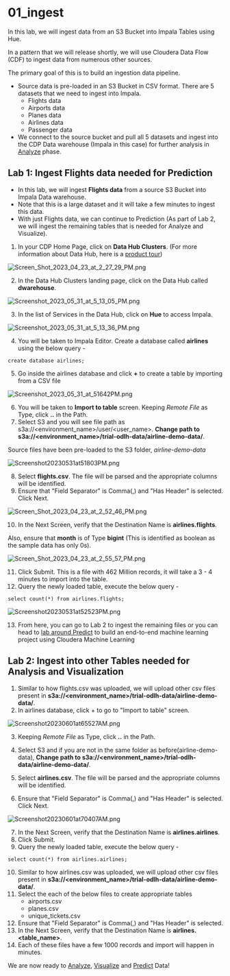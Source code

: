 # 01_ingest

In this lab, we will ingest data from an S3 Bucket into Impala Tables using Hue. 

In a pattern that we will release shortly, we will use Cloudera Data Flow (CDF) to ingest data from numerous other sources. 

The primary goal of this is to build an ingestion data pipeline.
- Source data is pre-loaded in an S3 Bucket in CSV format. There are 5 datasets that we need to ingest into Impala.
    - Flights data
    - Airports data
    - Planes data
    - Airlines data
    - Passenger data
- We connect to the source bucket and pull all 5 datasets and ingest into the CDP Data warehouse (Impala in this case) for further analysis in [Analyze](02_analyze.md) phase.

## Lab 1: Ingest Flights data needed for Prediction

- In this lab, we will ingest **Flights data** from a source S3 Bucket into Impala Data warehouse. 
- Note that this is a large dataset and it will take a few minutes to ingest this data. 
- With just Flights data, we can continue to Prediction (As part of Lab 2, we will ingest the remaining tables that is needed for Analyze and Visualize).

1. In your CDP Home Page, click on **Data Hub Clusters**. (For more information about Data Hub, here is a [product tour](https://www.cloudera.com/products/data-hub/cdp-tour-data-hub.html))

![Screen_Shot_2023_04_23_at_2_27_29_PM.png](images/Screen_Shot_2023_04_23_at_2_27_29_PM.png)

2. In the Data Hub Clusters landing page, click on the Data Hub called **dwarehouse**. 

![Screenshot_2023_05_31_at_5_13_05_PM.png](images/Screenshot_2023_05_31_at_5_13_05_PM.png)

3. In the list of Services in the Data Hub, click on **Hue** to access Impala.

![Screenshot_2023_05_31_at_5_13_36_PM.png](images/Screenshot_2023_05_31_at_5_13_36_PM.png)

4. You will be taken to Impala Editor. Create a database called **airlines** using the below query - 

```
create database airlines;
```
5. Go inside the airlines database and click **+** to create a table by importing from a CSV file

![Screenshot_2023_05_31_at_51642PM.png](images/Screenshot_2023_05_31_at_51642PM.png)

6. You will be taken to **Import to table** screen. Keeping _Remote File_ as Type, click **..** in the Path. 
7. Select S3 and you will see file path as s3a://<environment_name>/user/<user_name>. **Change path to s3a://<environment_name>/trial-odlh-data/airline-demo-data/**.

Source files have been pre-loaded to the S3 folder, _airline-demo-data_

![Screenshot20230531at51803PM.png](images/Screenshot20230531at51803PM.png)

8. Select **flights.csv**. The file will be parsed and the appropriate columns will be identified. 
9. Ensure that "Field Separator" is Comma(,) and "Has Header" is selected. Click Next.

![Screen_Shot_2023_04_23_at_2_52_46_PM.png](images/Screen_Shot_2023_04_23_at_2_52_46_PM.png)

10. In the Next Screen, verify that the Destination Name is **airlines.flights**. 

Also, ensure that **month** is of Type **bigint** (This is identified as boolean as the sample data has only 0s). 

![Screen_Shot_2023_04_23_at_2_55_57_PM.png](images/Screen_Shot_2023_04_23_at_2_55_57_PM.png)

11. Click Submit. This is a file with 462 Million records, it will take a 3 - 4 minutes to import into the table. 
12. Query the newly loaded table, execute the below query - 

```
select count(*) from airlines.flights;
```

![Screenshot20230531at52523PM.png](images/Screenshot20230531at52523PM.png)

13. From here, you can go to Lab 2 to ingest the remaining files or you can head to [lab around Predict](04_predict.md) to build an end-to-end machine learning project using Cloudera Machine Learning

## Lab 2: Ingest into other Tables needed for Analysis and Visualization

1. Similar to how flights.csv was uploaded, we will upload other csv files present in **s3a://<environment_name>/trial-odlh-data/airline-demo-data/**.
2. In airlines database, click + to go to "Import to table" screen.

![Screenshot20230601at65527AM.png](images/Screenshot20230601at65527AM.png)

3. Keeping _Remote File_ as Type, click **..** in the Path. 
4. Select S3 and if you are not in the same folder as before(airline-demo-data), **Change path to s3a://<environment_name>/trial-odlh-data/airline-demo-data/**.

5. Select **airlines.csv**. The file will be parsed and the appropriate columns will be identified. 
6. Ensure that "Field Separator" is Comma(,) and "Has Header" is selected. Click Next.

![Screenshot20230601at70407AM.png](images/Screenshot20230601at70407AM.png)

7. In the Next Screen, verify that the Destination Name is **airlines.airlines**. 
8. Click Submit. 
9. Query the newly loaded table, execute the below query - 

```
select count(*) from airlines.airlines;
```

10. Similar to how airlines.csv was uploaded, we will upload other csv files present in **s3a://<environment_name>/trial-odlh-data/airline-demo-data/**.
11. Select the each of the below files to create appropriate tables
    - airports.csv
    - planes.csv
    - unique_tickets.csv
12. Ensure that "Field Separator" is Comma(,) and "Has Header" is selected.
13. In the Next Screen, verify that the Destination Name is **airlines.<table_name>**.
14. Each of these files have a few 1000 records and import will happen in minutes.

We are now ready to [Analyze](02_analyze.md), [Visualize](03_visualize.md) and [Predict](04_predict.md) Data!
